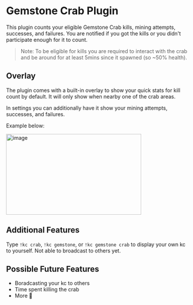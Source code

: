 # Gemstone Crab Plugin
This plugin counts your eligible Gemstone Crab kills, mining attempts, successes, and failures. You are notified if you got the kills or you didn't participate enough for it to count.
> Note: To be eligible for kills you are required to interact with the crab and be around for at least 5mins since it spawned (so ~50% health).


## Overlay
The plugin comes with a built-in overlay to show your quick stats for kill count by default. It will only show when nearby one of the crab areas.

In settings you can additionally have it show your mining attempts, successes, and failures.

Example below:

<img width="367" height="219" alt="image" src="https://github.com/user-attachments/assets/9b07d006-759f-4733-8d3b-5b73644b3fdc" />


## Additional Features
Type `!kc crab`, `!kc gemstone`, or `!kc gemstone crab` to display your own kc to yourself. Not able to broadcast to others yet.

## Possible Future Features
- Boradcasting your kc to others
- Time spent killing the crab
- More :crab:
